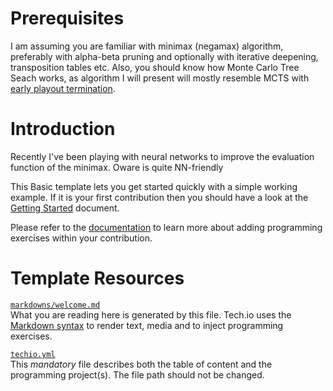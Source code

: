 # Prerequisites

I am assuming you are familiar with minimax (negamax) algorithm, preferably with alpha-beta pruning and optionally with iterative deepening, transposition tables etc. Also, you should know how Monte Carlo Tree Seach works, as algorithm I will present will mostly resemble MCTS with [early playout termination](https://link.springer.com/chapter/10.1007/978-3-319-27992-3_2).

# Introduction

Recently I've been playing with neural networks to improve the evaluation function of the minimax. Oware is quite NN-friendly

This Basic template lets you get started quickly with a simple working example. If it is your first contribution then you should have a look at the [Getting Started](https://tech.io/doc/getting-started-create-playground) document.


Please refer to the [documentation](https://tech.io/doc) to learn more about adding programming exercises within your contribution.

# Template Resources

[`markdowns/welcome.md`](https://github.com/TechDotIO/techio-basic-template/blob/master/markdowns/welcome.md)  
What you are reading here is generated by this file. Tech.io uses the [Markdown syntax](https://tech.io/doc/reference-markdowns) to render text, media and to inject programming exercises.


[`techio.yml`](https://github.com/TechDotIO/techio-basic-template/blob/master/techio.yml)  
This *mandatory* file describes both the table of content and the programming project(s). The file path should not be changed.
